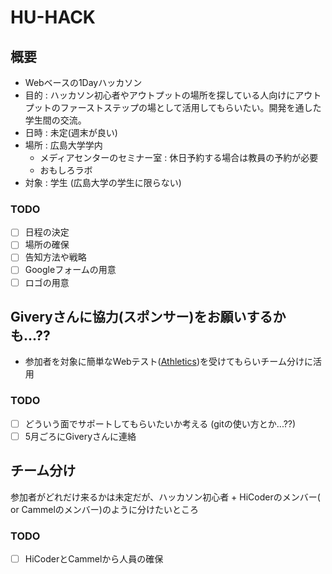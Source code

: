 # HU-HACK

## 概要
- Webベースの1Dayハッカソン
- 目的 : ハッカソン初心者やアウトプットの場所を探している人向けにアウトプットのファーストステップの場として活用してもらいたい。開発を通した学生間の交流。
- 日時 : 未定(週末が良い)
- 場所 : 広島大学学内
    - メディアセンターのセミナー室 : 休日予約する場合は教員の予約が必要
    - おもしろラボ
- 対象 : 学生 (広島大学の学生に限らない)

### TODO
- [ ] 日程の決定
- [ ] 場所の確保
- [ ] 告知方法や戦略
- [ ] Googleフォームの用意
- [ ] ロゴの用意 

## Giveryさんに協力(スポンサー)をお願いするかも...??
- 参加者を対象に簡単なWebテスト([Athletics](https://athletix.run/))を受けてもらいチーム分けに活用

### TODO
- [ ] どういう面でサポートしてもらいたいか考える (gitの使い方とか...??)
- [ ] 5月ごろにGiveryさんに連絡

## チーム分け
参加者がどれだけ来るかは未定だが、ハッカソン初心者 + HiCoderのメンバー( or Cammelのメンバー)のように分けたいところ

### TODO
- [ ] HiCoderとCammelから人員の確保